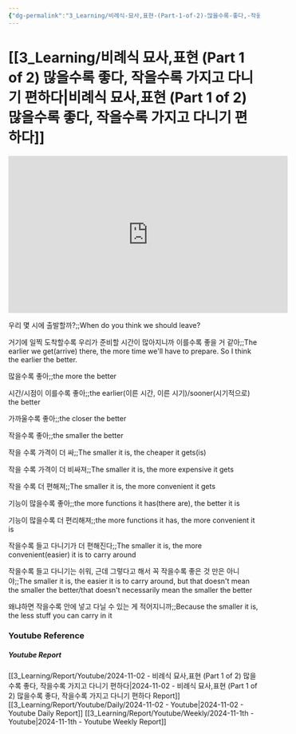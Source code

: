 ```yaml
---
{"dg-permalink":"3_Learning/비례식-묘사,표현-(Part-1-of-2)-많을수록-좋다,-작을수록-가지고-다니기-편하다","dg-note-icon":"english","created-date":"2024-11-02 10:19:02 am","date":"2024-11-02","type":"youtube","tags":["youtube","english","flashcards"],"aliases":null,"youtuber":"빨모쌤","channelName":"라이브 아카데미","link":"https://www.youtube.com/watch?v=pmfS4JlUjjI","img":"https://img.youtube.com/vi/pmfS4JlUjjI/0.jpg","dg-publish":true,"permalink":"/3_Learning/비례식-묘사,표현-(Part-1-of-2)-많을수록-좋다,-작을수록-가지고-다니기-편하다/","dgPassFrontmatter":true,"noteIcon":"english"}
---
```


# [[3_Learning/비례식 묘사,표현 (Part 1 of 2) 많을수록 좋다, 작을수록 가지고 다니기 편하다\|비례식 묘사,표현 (Part 1 of 2) 많을수록 좋다, 작을수록 가지고 다니기 편하다]]


<div class="container-root"><span></span></div><div><div class="container-root"><iframe width="560" height="315" src="https://www.youtube.com/embed/pmfS4JlUjjI" title="YouTube video player" frameborder="0" allow="accelerometer; autoplay; clipboard-write; encrypted-media; gyroscope; picture-in-picture; web-share" allowfullscreen=""></iframe></div></div>

우리 몇 시에 출발할까?;;When do you think we should leave?
<!--SR:!2025-01-15,32,270-->
거기에 일찍 도착할수록 우리가 준비할 시간이 많아지니까 이를수록 좋을 거 같아;;The earlier we get(arrive) there, the more time we'll have to prepare. So I think the earlier the better.
<!--SR:!2025-01-22,42,290-->

많을수록 좋아;;the more the better
<!--SR:!2025-02-06,54,310-->
시간/시점이 이를수록 좋아;;the earlier(이른 시간, 이른 시기)/sooner(시기적으로) the better
<!--SR:!2025-02-07,59,310-->
가까울수록 좋아;;the closer the better
<!--SR:!2025-01-25,46,290-->
작을수록 좋아;;the smaller the better
<!--SR:!2025-01-23,40,290-->
작을 수록 가격이 더 싸;;The smaller it is, the cheaper it gets(is)
<!--SR:!2025-02-03,55,310-->
작을 수록 가격이 더 비싸져;;The smaller it is, the more expensive it gets
<!--SR:!2025-02-04,56,310-->
작을 수록 더 편해져;;The smaller it is, the more convenient it gets
<!--SR:!2025-01-19,40,290-->
기능이 많을수록 좋아;;the more functions it has(there are), the better it is
<!--SR:!2025-01-29,45,290-->
기능이 많을수록 더 편리해져;;the more functions it has, the more convenient it is
<!--SR:!2025-01-19,39,290-->
작을수록 들고 다니기가 더 편해진다;;The smaller it is, the more convenient(easier) it is to carry around
<!--SR:!2025-02-08,60,310-->
작을수록 들고 다니기는 쉬워, 근데 그렇다고 해서 꼭 작을수록 좋은 것 만은 아니야;;The smaller it is, the easier it is to carry around, but that doesn't mean the smaller the better/that doesn't necessarily mean the smaller the better
<!--SR:!2024-12-09,17,299-->
왜냐하면 작을수록 안에 넣고 다닐 수 있는 게 적어지니까;;Because the smaller it is, the less stuff you can carry in it
<!--SR:!2024-12-21,6,250-->







### Youtube Reference
##### Youtube Report
[[3_Learning/Report/Youtube/2024-11-02 - 비례식 묘사,표현 (Part 1 of 2) 많을수록 좋다, 작을수록 가지고 다니기 편하다\|2024-11-02 - 비례식 묘사,표현 (Part 1 of 2) 많을수록 좋다, 작을수록 가지고 다니기 편하다 Report]]
[[3_Learning/Report/Youtube/Daily/2024-11-02 - Youtube\|2024-11-02 - Youtube Daily Report]]
[[3_Learning/Report/Youtube/Weekly/2024-11-1th - Youtube\|2024-11-1th - Youtube Weekly Report]]

